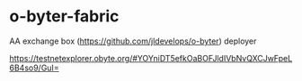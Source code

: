 # o-byter-fabric
AA exchange box (https://github.com/jldevelops/o-byter) deployer

https://testnetexplorer.obyte.org/#YOYniDT5efkOaBOFJldIVbNvQXCJwFpeL6B4so9/GuI=
